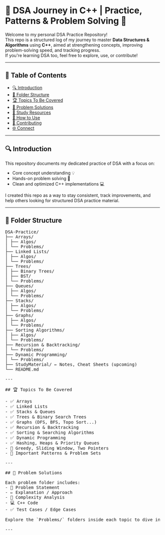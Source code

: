 # 🚀 DSA Journey in C++ | Practice, Patterns & Problem Solving 🧠  
Welcome to my personal DSA Practice Repository!  
This repo is a structured log of my journey to master **Data Structures & Algorithms** using **C++**, aimed at strengthening concepts, improving problem-solving speed, and tracking progress.  
If you're learning DSA too, feel free to explore, use, or contribute!

---

## 📜 Table of Contents
- [🔍 Introduction](#🔍-introduction)
- [📂 Folder Structure](#📂-folder-structure)
- [🏆 Topics To Be Covered](#🏆-topics-to-be-covered)
- [📁 Problem Solutions](#📁-problem-solutions)
- [📘 Study Resources](#📘-study-resources)
- [📌 How to Use](#📌-how-to-use)
- [🤝 Contributing](#🤝-contributing)
- [🌐 Connect](#🌐-connect)

---

## 🔍 Introduction
This repository documents my dedicated practice of DSA with a focus on:
- Core concept understanding 💡
- Hands-on problem solving 🧮
- Clean and optimized C++ implementations 💻

I created this repo as a way to stay consistent, track improvements, and help others looking for structured DSA practice material.

---

## 📂 Folder Structure
<pre>
DSA-Practice/
├── Arrays/
│ ├── Algos/
│ └── Problems/
├── Linked Lists/
│ ├── Algos/
│ └── Problems/
├── Trees/
│ ├── Binary Trees/
│ ├── BST/
│ └── Problems/
├── Queues/
│ ├── Algos/
│ └── Problems/
├── Stacks/
│ ├── Algos/
│ └── Problems/
├── Graphs/
│ ├── Algos/
│ └── Problems/
├── Sorting Algorithms/
│ ├── Algos/
│ └── Problems/
├── Recursion & Backtracking/
│ └── Problems/
├── Dynamic Programming/
│ └── Problems/
├── StudyMaterial/ ← Notes, Cheat Sheets (upcoming)
└── README.md

---

## 🏆 Topics To Be Covered

- ✅ Arrays  
- ✅ Linked Lists  
- ✅ Stacks & Queues  
- ✅ Trees & Binary Search Trees  
- ✅ Graphs (DFS, BFS, Topo Sort...)  
- ✅ Recursion & Backtracking  
- ✅ Sorting & Searching Algorithms  
- ✅ Dynamic Programming  
- ✅ Hashing, Heaps & Priority Queues  
- 🔄 Greedy, Sliding Window, Two Pointers  
- 📌 Important Patterns & Problem Sets  

---

## 📁 Problem Solutions

Each problem folder includes:
- 📄 Problem Statement
- ✏️ Explanation / Approach
- 🧠 Complexity Analysis
- 💻 C++ Code
- ✅ Test Cases / Edge Cases

Explore the `Problems/` folders inside each topic to dive into actual solutions!

---